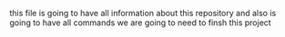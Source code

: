 this file is going to have all information about this repository 
and also is going to have all commands we are going to need to finsh this project
